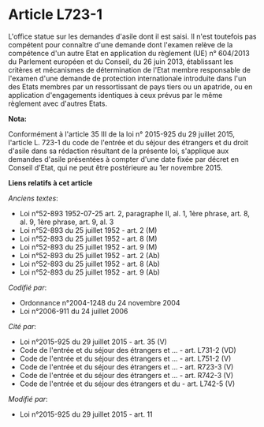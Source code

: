 # Article L723-1

L'office statue sur les demandes d'asile dont il est saisi. Il n'est toutefois pas compétent pour connaître d'une demande
dont l'examen relève de la compétence d'un autre Etat en application du règlement (UE) n° 604/2013 du Parlement européen et
du Conseil, du 26 juin 2013, établissant les critères et mécanismes de détermination de l'Etat membre responsable de l'examen
d'une demande de protection internationale introduite dans l'un des Etats membres par un ressortissant de pays tiers ou un
apatride, ou en application d'engagements identiques à ceux prévus par le même règlement avec d'autres Etats.

**Nota:**

Conformément à l'article 35 III de la loi n° 2015-925 du 29 juillet 2015, l'article L. 723-1 du code de l'entrée et du séjour
des étrangers et du droit d'asile dans sa rédaction résultant de la présente loi, s'applique aux demandes d'asile présentées
à compter d'une date fixée par décret en Conseil d'Etat, qui ne peut être postérieure au 1er novembre 2015.

**Liens relatifs à cet article**

_Anciens textes_:

  - Loi n°52-893 1952-07-25 art. 2, paragraphe II, al. 1, 1ère phrase, art. 8, al. 9, 1ère phrase, art. 9, al. 3
  - Loi n°52-893 du 25 juillet 1952 - art. 2 (M)
  - Loi n°52-893 du 25 juillet 1952 - art. 8 (M)
  - Loi n°52-893 du 25 juillet 1952 - art. 9 (M)
  - Loi n°52-893 du 25 juillet 1952 - art. 2 (Ab)
  - Loi n°52-893 du 25 juillet 1952 - art. 8 (Ab)
  - Loi n°52-893 du 25 juillet 1952 - art. 9 (Ab)

_Codifié par_:

  - Ordonnance n°2004-1248 du 24 novembre 2004
  - Loi n°2006-911 du 24 juillet 2006

_Cité par_:

  - Loi n°2015-925 du 29 juillet 2015 - art. 35 (V)
  - Code de l'entrée et du séjour des étrangers et ... - art. L731-2 (VD)
  - Code de l'entrée et du séjour des étrangers et ... - art. L751-2 (V)
  - Code de l'entrée et du séjour des étrangers et ... - art. R723-3 (V)
  - Code de l'entrée et du séjour des étrangers et ... - art. R742-3 (V)
  - Code de l'entrée et du séjour des étrangers et du  - art. L742-5 (V)

_Modifié par_:

  - Loi n°2015-925 du 29 juillet 2015 - art. 11
